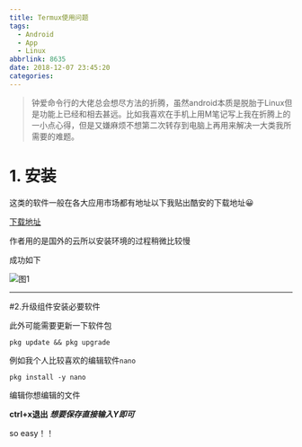```yaml
---
title: Termux使用问题
tags:
  - Android
  - App
  - Linux
abbrlink: 8635
date: 2018-12-07 23:45:20
categories:
---
```


> 钟爱命令行的大佬总会想尽方法的折腾，虽然android本质是脱胎于Linux但是功能上已经和相去甚远。比如我喜欢在手机上用M笔记写上我在折腾上的一小点心得，但是又嫌麻烦不想第二次转存到电脑上再用来解决一大类我所需要的难题。

<!--more-->

# 1. 安装

这类的软件一般在各大应用市场都有地址以下我贴出酷安的下载地址😀

[下载地址](https://www.coolapk.com/apk/com.termux)

作者用的是国外的云所以安装环境的过程稍微比较慢

成功如下

![图1](https://ws1.sinaimg.cn/large/005Xh6Nfgy1fxymn8s00dj30u01qcae4.jpg)

------



#2.升级组件安装必要软件

此外可能需要更新一下软件包

```
pkg update && pkg upgrade
```

例如我个人比较喜欢的编辑软件`nano`

```
pkg install -y nano
```

编辑你想编辑的文件

**ctrl+x退出** ***想要保存直接输入Y即可***

so  easy！！

